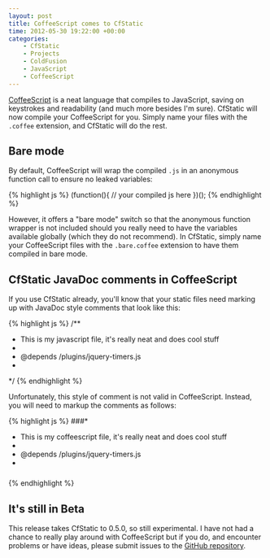 ```yaml
---
layout: post
title: CoffeeScript comes to CfStatic
time: 2012-05-30 19:22:00 +00:00
categories:
    - CfStatic
    - Projects
    - ColdFusion
    - JavaScript
    - CoffeeScript
---
```

[CoffeeScript][1] is a neat language that compiles to JavaScript, saving on keystrokes and readability (and much more besides I'm sure). CfStatic will now compile your CoffeeScript for you. Simply name your files with the `.coffee` extension, and CfStatic will do the rest.<!--more-->

## Bare mode

By default, CoffeeScript will wrap the compiled `.js` in an anonymous function call to ensure no leaked variables:

{% highlight js %}
(function(){
	// your compiled js here
})();
{% endhighlight %}

However, it offers a "bare mode" switch so that the anonymous function wrapper is not included should you really need to have the variables available globally (which they do not recommend). In CfStatic, simply name your CoffeeScript files with the `.bare.coffee` extension to have them compiled in bare mode.

## CfStatic JavaDoc comments in CoffeeScript

If you use CfStatic already, you'll know that your static files need marking up with JavaDoc style comments that look like this:

{% highlight js %}
/**
 * This is my javascript file, it's really neat and does cool stuff
 *
 * @depends /plugins/jquery-timers.js
 *
 */
{% endhighlight %}

Unfortunately, this style of comment is not valid in CoffeeScript. Instead, you will need to markup the comments as follows:

{% highlight js %}
###*
 * This is my coffeescript file, it's really neat and does cool stuff
 *
 * @depends /plugins/jquery-timers.js
 *
###
{% endhighlight %}

## It's still in Beta

This release takes CfStatic to 0.5.0, so still experimental. I have not had a chance to really play around with CoffeeScript but if you do, and encounter problems or have ideas, please submit issues to the [GitHub repository][2].


[1]: http://coffeescript.org/
[2]: https://github.com/DominicWatson/cfstatic